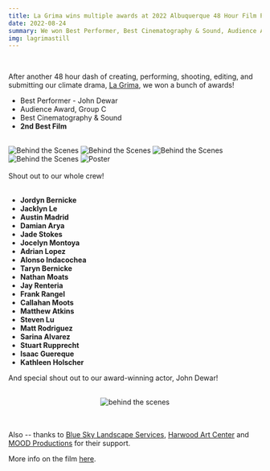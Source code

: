 ```yaml
---
title: La Grima wins multiple awards at 2022 Albuquerque 48 Hour Film Project
date: 2022-08-24
summary: We won Best Performer, Best Cinematography & Sound, Audience Award Group C, and 2nd Best Film at 2022 Albuquerque 48 Hour Film Project.
img: lagrimastill
---
```

</br>

After another 48 hour dash of creating, performing, shooting, editing, and submitting our climate drama, [La Grima](/la-grima.html), we won a bunch of awards!

* Best Performer - John Dewar
* Audience Award, Group C
* Best Cinematography & Sound
* **2nd Best Film**

</br>
<div class="row g-2">
  <div class="col-lg-6 col-md-12 mb-6 mb-lg-0">
    <img src="/img/la_grima/awards_3.jpg" class="w-100 shadow-1-strong rounded mb-2" alt="Behind the Scenes">
    <img src="/img/la_grima/awards_2.jpg" class="w-100 shadow-1-strong rounded mb-2" alt="Behind the Scenes">
    <img src="/img/la_grima/awards_4.jpg" class="w-100 shadow-1-strong rounded mb-2" alt="Behind the Scenes">
  </div>
  <div class="col-lg-6 mb-6 mb-lg-0">
    <img src="/img/la_grima/still_1_square.jpg" class="w-100 shadow-1-strong rounded mb-2" alt="Behind the Scenes">
    <img src="/img/la_grima/poster.jpg" class="w-100 shadow-1-strong rounded mb-2" alt="Poster">
  </div>
</div>
<br>
Shout out to our whole crew!
<br><br>


* **Jordyn Bernicke**
* **Jacklyn Le**
* **Austin Madrid**
* **Damian Arya**
* **Jade Stokes**
* **Jocelyn Montoya**
* **Adrian Lopez**
* **Alonso Indacochea**
* **Taryn Bernicke**
* **Nathan Moats**
* **Jay Renteria**
* **Frank Rangel**
* **Callahan Moots**
* **Matthew Atkins**
* **Steven Lu**
* **Matt Rodriguez**
* **Sarina Alvarez**
* **Stuart Rupprecht**
* **Isaac Guereque**
* **Kathleen Holscher**


And special shout out to our award-winning actor, John Dewar!
<br><br>

<center><img src="/img/la_grima/awards_1.jpg" class="w-75 shadow-1-strong rounded mb-2" alt="behind the scenes"></center>
<br><br>

Also -- thanks to [Blue Sky Landscape Services](https://www.facebook.com/BlueSkyLandscapeServices), [Harwood Art Center](https://www.harwoodartcenter.org) and [MOOD Productions](https://allthingsmood.com) for their support.

More info on the film [here](/la-grima.html).